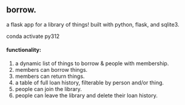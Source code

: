 ## borrow.

a flask app for a library of things! built with python, flask, and sqlite3.

conda activate py312

#### functionality:

1. a dynamic list of things to borrow & people with membership.
2. members can borrow things.
3. members can return things.
4. a table of full loan history, filterable by person and/or thing.
5. people can join the library.
6. people can leave the library and delete their loan history.
